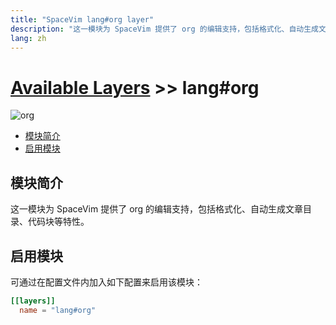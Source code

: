 ```yaml
---
title: "SpaceVim lang#org layer"
description: "这一模块为 SpaceVim 提供了 org 的编辑支持，包括格式化、自动生成文章目录、代码块等特性。"
lang: zh
---
```


# [Available Layers](../../) >> lang#org

![org](https://user-images.githubusercontent.com/13142418/92319337-7554ec00-f049-11ea-90fb-ad663dceea12.png)

<!-- vim-markdown-toc GFM -->

- [模块简介](#模块简介)
- [启用模块](#启用模块)

<!-- vim-markdown-toc -->

## 模块简介

这一模块为 SpaceVim 提供了 org 的编辑支持，包括格式化、自动生成文章目录、代码块等特性。

## 启用模块

可通过在配置文件内加入如下配置来启用该模块：

```toml
[[layers]]
  name = "lang#org"
```


